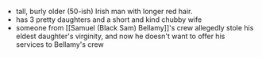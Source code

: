 - tall, burly older (50-ish) Irish man with longer red hair.
- has 3 pretty daughters and a short and kind chubby wife
- someone from [[Samuel (Black Sam) Bellamy]]'s crew allegedly stole his eldest daughter's virginity, and now he doesn't want to offer his services to Bellamy's crew